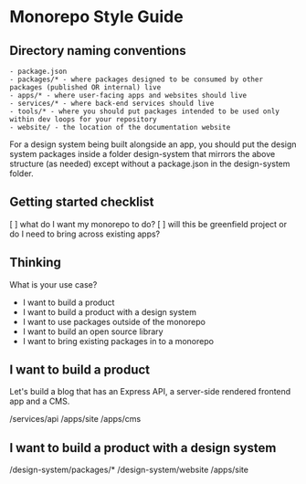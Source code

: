 # Monorepo Style Guide 

## Directory naming conventions

```
- package.json
- packages/* - where packages designed to be consumed by other packages (published OR internal) live
- apps/* - where user-facing apps and websites should live
- services/* - where back-end services should live
- tools/* - where you should put packages intended to be used only within dev loops for your repository
- website/ - the location of the documentation website
```

For a design system being built alongside an app, you should put the design system packages inside a folder design-system that mirrors the above structure (as needed) except without a package.json in the design-system folder.


## Getting started checklist 

[ ] what do I want my monorepo to do?
[ ] will this be greenfield project or do I need to bring across existing apps?
 

## Thinking 




What is your use case? 

- I want to build a product
- I want to build a product with a design system
- I want to use packages outside of the monorepo
- I want to build an open source library
- I want to bring existing packages in to a monorepo


## I want to build a product

Let's build a blog that has an Express API, a server-side rendered frontend app and a CMS.  

/services/api
/apps/site
/apps/cms
 
## I want to build a product with a design system

/design-system/packages/*
/design-system/website
/apps/site


